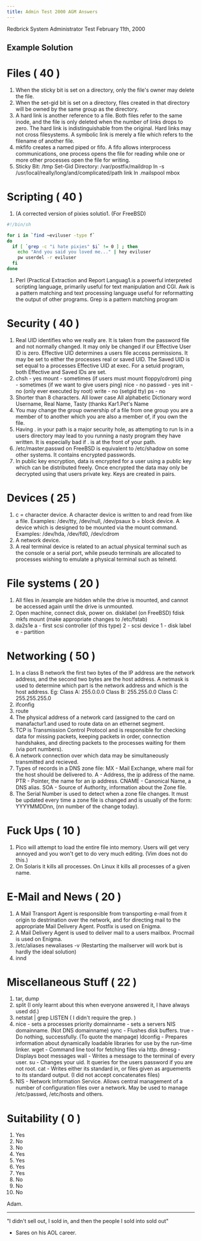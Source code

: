 ```yaml
---
title: Admin Test 2000 AGM Answers
---
```


Redbrick System Administrator Test February 11th, 2000

## Example Solution

# Files ( 40 )

1. When the sticky bit is set on a directory, only the file's owner may delete
   the file.
1. When the set-gid bit is set on a directory, files created in that directory
   will be owned by the same group as the directory.
1. A hard link is another reference to a file. Both files refer to the same
   inode, and the file is only deleted when the number of links drops to zero.
   The hard link is indistinguishable from the original. Hard links may not
   cross filesystems. A symbolic link is merely a file which refers to the
   filename of another file.
1. mkfifo creates a named piped or fifo. A fifo allows interprocess
   communications, one process opens the file for reading while one or more
   other processes open the file for writing.
1. Sticky Bit: /tmp Set-Gid Directory: /var/postfix/maildrop ln -s
   /usr/local/really/long/and/complicated/path link ln .mailspool mbox

# Scripting ( 40 )

1. (A corrected version of pixies solutio1. (For FreeBSD)

```bash
#!/bin/sh

for i in `find ~eviluser -type f`
do
  if [ `grep -c "i hate pixies" $i` != 0 ] ; then
    echo "And you said you loved me..." | hey eviluser
    pw userdel -r eviluser
  fi
done
```

1. Perl (Practical Extraction and Report Languag1.is a powerful interpreted
   scripting language, primarily useful for text manipulation and CGI. Awk is a
   pattern matching and text processing language useful for reformatting the
   output of other programs. Grep is a pattern matching program

# Security ( 40 )

1. Real UID identifies who we really are. It is taken from the password file and
   not normally changed. It may only be changed if our Effective User ID is
   zero. Effective UID determines a users file access permissions. It may be set
   to either the processes real or saved UID. The Saved UID is set equal to a
   processes Effective UID at exec. For a setuid program, both Effective and
   Saved IDs are set.
1. chsh - yes mount - sometimes (if users must mount floppy/cdrom) ping -
   sometimes (if we want to give users ping) nice - no passwd - yes init - no
   (only ever executed by root) write - no (setgid tty) ps - no
1. Shorter than 8 characters. All lower case All alphabetic Dictionary word
   Username, Real Name, Tasty (thanks Kar1.Pet's Name
1. You may change the group ownership of a file from one group you are a member
   of to another which you are also a member of, if you own the file.
1. Having . in your path is a major security hole, as attempting to run ls in a
   users directory may lead to you running a nasty program they have written. It
   is especially bad if . is at the front of your path.
1. /etc/master.passwd on FreeBSD is equivalent to /etc/shadow on some other
   systems. It contains encrypted passwords.
1. In public key encryption, data is encrypted for a user using a public key
   which can be distributed freely. Once encrypted the data may only be
   decrypted using that users private key. Keys are created in pairs.

# Devices ( 25 )

1. c = character device. A character device is written to and read from like a
   file. Examples: /dev/tty, /dev/null, /dev/psaux b = block device. A device
   which is designed to be mounted via the mount command. Examples: /dev/hda,
   /dev/fd0, /dev/cdrom
1. A network device.
1. A real terminal device is related to an actual physical terminal such as the
   console or a serial port, while pseudo terminals are allocated to processes
   wishing to emulate a physical terminal such as telnetd.

# File systems ( 20 )

1. All files in /example are hidden while the drive is mounted, and cannot be
   accessed again until the drive is unmounted.
1. Open machine, connect disk, power on. disklabel (on FreeBSD) fdisk mkfs mount
   (make appropriate changes to /etc/fstab)
1. da2s1e a - first scsi controller (of this type) 2 - scsi device 1 - disk
   label e - partition

# Networking ( 50 )

1. In a class B network the first two bytes of the IP address are the network
   address, and the second two bytes are the host address. A netmask is used to
   determine which part is the network address and which is the host address.
   Eg: Class A: 255.0.0.0 Class B: 255.255.0.0 Class C: 255.255.255.0
1. ifconfig
1. route
1. The physical address of a network card (assigned to the card on
   manafactur1.and used to route data on an ethernet segment.
1. TCP is Transmission Control Protocol and is responsible for checking data for
   missing packets, keeping packets in order, connection handshakes, and
   directing packets to the processes waiting for them (via port numbers).
1. A network connection over which data may be simultaneously transmitted and
   recieved.
1. Types of records in a DNS zone file: MX - Mail Exchange, where mail for the
   host should be delivered to. A - Address, the ip address of the name. PTR -
   Pointer, the name for an ip address. CNAME - Canonical Name, a DNS alias.
   SOA - Source of Authority, information about the Zone file.
1. The Serial Number is used to detect when a zone file changes. It must be
   updated every time a zone file is changed and is usually of the form:
   YYYYMMDDnn, (nn number of the change today).

# Fuck Ups ( 10 )

1. Pico will attempt to load the entire file into memory. Users will get very
   annoyed and you won't get to do very much editing. (Vim does not do this.)
1. On Solaris it kills all processes. On Linux it kills all processes of a given
   name.

# E-Mail and News ( 20 )

1. A Mail Transport Agent is responsible from transporting e-mail from it origin
   to destrination over the network, and for directing mail to the appropriate
   Mail Delivery Agent. Postfix is used on Enigma.
1. A Mail Delivery Agent is used to deliver mail to a users mailbox. Procmail is
   used on Enigma.
1. /etc/aliases newaliases -v (Restarting the mailserver will work but is hardly
   the ideal solution)
1. innd

# Miscellaneous Stuff ( 22 )

1. tar, dump
1. split (I only learnt about this when everyone answered it, I have always used
   dd.)
1. netstat | grep LISTEN ( I didn't require the grep. )
1. nice - sets a processes priority domainname - sets a servers NIS domainname.
   (Not DNS domainname) sync - Flushes disk buffers. true - Do nothing,
   successfully. (To quote the manpage) ldconfig - Prepares information about
   dynamically loadable libraries for use by the run-time linker. wget - Command
   line tool for fetching files via http. dmesg - Displays boot messages wall -
   Writes a message to the terminal of every user. su - Changes your uid. It
   queries for the users password if you are not root. cat - Writes either its
   standard in, or files given as arguements to its standard output. (I did not
   accept concatenates files)
1. NIS - Network Information Service. Allows central management of a number of
   configuration files over a network. May be used to manage /etc/passwd,
   /etc/hosts and others.

# Suitability ( 0 )

1. Yes
1. No
1. No
1. Yes
1. Yes
1. Yes
1. Yes
1. No
1. No
1. No

Adam.

---

"I didn't sell out, I sold in, and then the people I sold into sold out"

- Sares on his AOL career.
